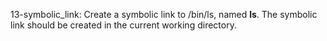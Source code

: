 13-symbolic_link: Create a symbolic link to /bin/ls, named __ls__. The symbolic link should be created in the current working directory.
